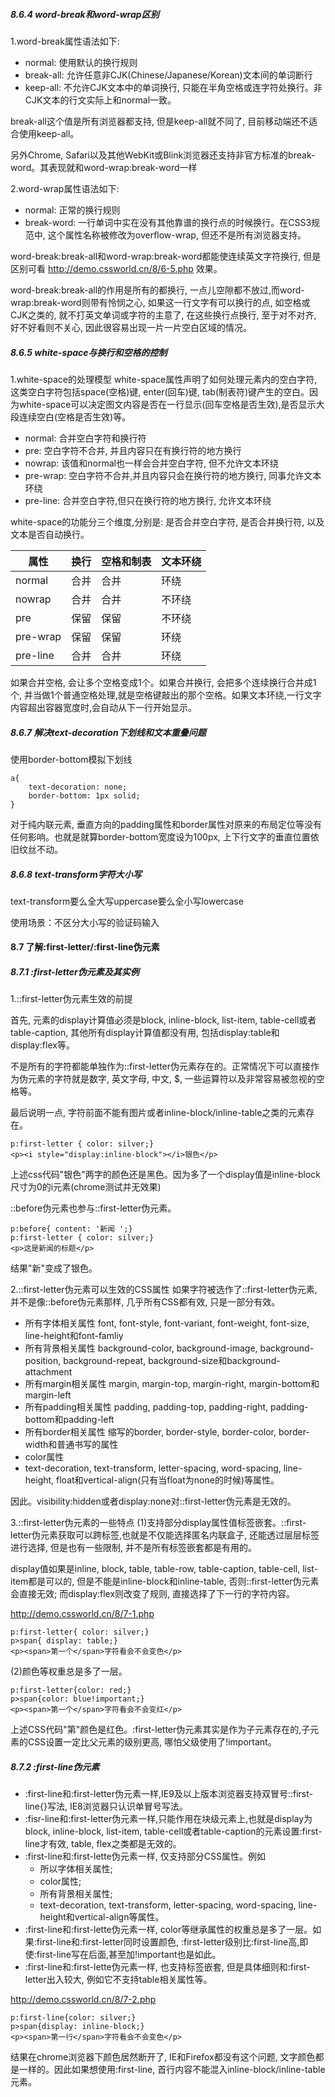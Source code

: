 ##### 8.6.4 word-break和word-wrap区别
1.word-break属性语法如下:
- normal: 使用默认的换行规则
- break-all: 允许任意非CJK(Chinese/Japanese/Korean)文本间的单词断行
- keep-all: 不允许CJK文本中的单词换行, 只能在半角空格或连字符处换行。非CJK文本的行文实际上和normal一致。

break-all这个值是所有浏览器都支持, 但是keep-all就不同了, 目前移动端还不适合使用keep-all。

另外Chrome, Safari以及其他WebKit或Blink浏览器还支持非官方标准的break-word。其表现就和word-wrap:break-word一样

2.word-wrap属性语法如下:
- normal: 正常的换行规则
- break-word: 一行单词中实在没有其他靠谱的换行点的时候换行。在CSS3规范中, 这个属性名称被修改为overflow-wrap, 但还不是所有浏览器支持。

word-break:break-all和word-wrap:break-word都能使连续英文字符换行, 但是区别可看 http://demo.cssworld.cn/8/6-5.php 效果。

word-break:break-all的作用是所有的都换行, 一点儿空隙都不放过,而word-wrap:break-word则带有怜悯之心, 如果这一行文字有可以换行的点, 如空格或CJK之类的, 就不打英文单词或字符的主意了, 在这些换行点换行, 至于对不对齐, 好不好看则不关心, 因此很容易出现一片一片空白区域的情况。

##### 8.6.5 white-space与换行和空格的控制
1.white-space的处理模型
white-space属性声明了如何处理元素内的空白字符, 这类空白字符包括space(空格)键, enter(回车)键, tab(制表符)键产生的空白。因为white-space可以决定图文内容是否在一行显示(回车空格是否生效),是否显示大段连续空白(空格是否生效)等。

- normal: 合并空白字符和换行符
- pre: 空白字符不合并, 并且内容只在有换行符的地方换行
- nowrap: 该值和normal也一样会合并空白字符, 但不允许文本环绕
- pre-wrap: 空白字符不合并,并且内容只会在换行符的地方换行, 同事允许文本环绕
- pre-line: 合并空白字符,但只在换行符的地方换行, 允许文本环绕

white-space的功能分三个维度,分别是: 是否合并空白字符, 是否合并换行符, 以及文本是否自动换行。

| 属性 | 换行 | 空格和制表 | 文本环绕 |
| ------ | ------ | ------ |------ |
| normal | 合并 | 合并 | 环绕 |
| nowrap | 合并 | 合并 | 不环绕 |
| pre | 保留 | 保留 | 不环绕 |
| pre-wrap | 保留 | 保留 | 环绕 |
| pre-line | 合并 | 合并 | 环绕 |

如果合并空格, 会让多个空格变成1个。如果合并换行, 会把多个连续换行合并成1个, 并当做1个普通空格处理,就是空格键敲出的那个空格。如果文本环绕,一行文字内容超出容器宽度时,会自动从下一行开始显示。

##### 8.6.7 解决text-decoration下划线和文本重叠问题

使用border-bottom模拟下划线
```
a{
    text-decoration: none;
    border-bottom: 1px solid;
}
```
对于纯内联元素, 垂直方向的padding属性和border属性对原来的布局定位等没有任何影响。也就是就算border-bottom宽度设为100px, 上下行文字的垂直位置依旧纹丝不动。

##### 8.6.8 text-transform字符大小写
text-transform要么全大写uppercase要么全小写lowercase

使用场景：不区分大小写的验证码输入
#### 8.7 了解:first-letter/:first-line伪元素
##### 8.7.1 :first-letter伪元素及其实例
1.::first-letter伪元素生效的前提

首先, 元素的display计算值必须是block, inline-block, list-item, table-cell或者table-caption, 其他所有display计算值都没有用, 包括display:table和display:flex等。

不是所有的字符都能单独作为::first-letter伪元素存在的。正常情况下可以直接作为伪元素的字符就是数字, 英文字母, 中文, $, 一些运算符以及非常容易被忽视的空格等。

最后说明一点, 字符前面不能有图片或者inline-block/inline-table之类的元素存在。

```
p:first-letter { color: silver;}
<p><i style="display:inline-block"></i>银色</p>
```
上述css代码"银色"两字的颜色还是黑色。因为多了一个display值是inline-block尺寸为0的i元素(chrome测试并无效果)

::before伪元素也参与::first-letter伪元素。
```
p:before{ content: '新闻 ';}
p:first-letter { color: silver;}
<p>这是新闻的标题</p>
```
结果"新"变成了银色。

2.::first-letter伪元素可以生效的CSS属性
如果字符被选作了::first-letter伪元素, 并不是像::before伪元素那样, 几乎所有CSS都有效, 只是一部分有效。
- 所有字体相关属性 font, font-style, font-variant, font-weight, font-size, line-height和font-famliy
- 所有背景相关属性 background-color, background-image, background-position, background-repeat, background-size和background-attachment
- 所有margin相关属性 margin, margin-top, margin-right, margin-bottom和margin-left
- 所有padding相关属性 padding, padding-top, padding-right, padding-bottom和padding-left
- 所有border相关属性 缩写的border, border-style, border-color, border-width和普通书写的属性
- color属性
- text-decoration, text-transform, letter-spacing, word-spacing, line-height, float和vertical-align(只有当float为none的时候)等属性。

因此。visibility:hidden或者display:none对::first-letter伪元素是无效的。

3.::first-letter伪元素的一些特点
(1)支持部分display属性值标签嵌套。::first-letter伪元素获取可以跨标签,也就是不仅能选择匿名内联盒子, 还能透过层层标签进行选择, 但是也有一些限制, 并不是所有标签嵌套都是有用的。

display值如果是inline, block, table, table-row, table-caption, table-cell, list-item都是可以的, 但是不能是inline-block和inline-table, 否则::first-letter伪元素会直接无效; 而display:flex则改变了规则, 直接选择了下一行的字符内容。

http://demo.cssworld.cn/8/7-1.php

```
p:first-letter{ color: silver;}
p>span{ display: table;}
<p><span>第一个</span>字符看会不会变色</p>
```

(2)颜色等权重总是多了一层。
```
p:first-letter{color: red;}
p>span{color: blue!important;}
<p><span>第一个</span>字符看会不会变红</p>
```
上述CSS代码"第"颜色是红色。:first-letter伪元素其实是作为子元素存在的,子元素的CSS设置一定比父元素的级别更高, 哪怕父级使用了!important。

##### 8.7.2 :first-line伪元素
- :first-line和:first-letter伪元素一样,IE9及以上版本浏览器支持双冒号::first-line{}写法, IE8浏览器只认识单冒号写法。
- :fisr-line和:first-letter伪元素一样,只能作用在块级元素上,也就是display为block, inline-block, list-item, table-cell或者table-caption的元素设置:first-line才有效, table, flex之类都是无效的。
- :first-line和:first-lette伪元素一样, 仅支持部分CSS属性。例如
  - 所以字体相关属性;
  - color属性;
  - 所有背景相关属性;
  - text-decoration, text-transform, letter-spacing, word-spacing, line-height和vertical-align等属性。
- :first-line和:first-lette伪元素一样, color等继承属性的权重总是多了一层。如果:first-line和:first-letter同时设置颜色, :first-letter级别比:first-line高,即使:first-line写在后面,甚至加!important也是如此。
- :first-line和:first-lette伪元素一样,  也支持标签嵌套, 但是具体细则和:first-letter出入较大, 例如它不支持table相关属性等。

http://demo.cssworld.cn/8/7-2.php

```
p:first-line{color: silver;}
p>span{display: inline-block;}
<p><span>第一行</span>字符看会不会变色</p>
```
结果在chrome浏览器下颜色居然断开了, IE和Firefox都没有这个问题, 文字颜色都是一样的。因此如果想使用:first-line, 首行内容不能混入inline-block/inline-table元素。


